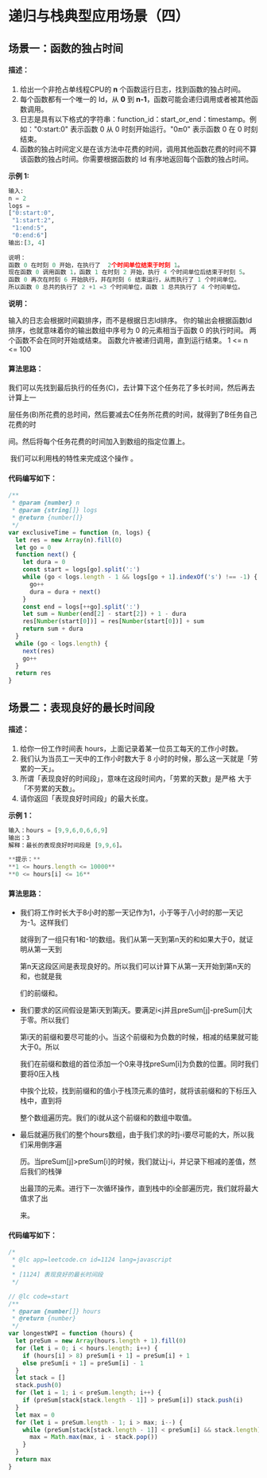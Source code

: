 # 递归与栈典型应用场景（四） 

## 场景一：函数的独占时间  

#### 描述：

1. 给出一个非抢占单线程CPU的 **n** 个函数运行日志，找到函数的独占时间。 
2. 每个函数都有一个唯一的 Id，从 **0** 到 **n-1**，函数可能会递归调用或者被其他函数调用。 
3. 日志是具有以下格式的字符串：function_id：start_or_end：timestamp。例如："0:start:0" 表示函数 0 从 0 时刻开始运行。"0:end:0" 表示函数 0 在 0 时刻结束。
4. 函数的独占时间定义是在该方法中花费的时间，调用其他函数花费的时间不算该函数的独占时间。你需要根据函数的 Id 有序地返回每个函数的独占时间。 

**示例 1:**

```python
输入:
n = 2
logs = 
["0:start:0",
 "1:start:2",
 "1:end:5",
 "0:end:6"]
输出:[3, 4]
    
说明：
函数 0 在时刻 0 开始，在执行了  2个时间单位结束于时刻 1。
现在函数 0 调用函数 1，函数 1 在时刻 2 开始，执行 4 个时间单位后结束于时刻 5。
函数 0 再次在时刻 6 开始执行，并在时刻 6 结束运行，从而执行了 1 个时间单位。
所以函数 0 总共的执行了 2 +1 =3 个时间单位，函数 1 总共执行了 4 个时间单位。
```

**说明：**

输入的日志会根据时间戳排序，而不是根据日志Id排序。
你的输出会根据函数Id排序，也就意味着你的输出数组中序号为 0 的元素相当于函数 0 的执行时间。
两个函数不会在同时开始或结束。
函数允许被递归调用，直到运行结束。
1 <= n <= 100

#### 算法思路：

​	我们可以先找到最后执行的任务(C)，去计算下这个任务花了多长时间，然后再去计算上一 

层任务(B)所花费的总时间，然后要减去C任务所花费的时间，就得到了B任务自己花费的时 

间。然后将每个任务花费的时间加入到数组的指定位置上。 

​	我们可以利用栈的特性来完成这个操作 。

#### 代码编写如下：

```javascript
/**
 * @param {number} n
 * @param {string[]} logs
 * @return {number[]}
 */
var exclusiveTime = function (n, logs) {
  let res = new Array(n).fill(0)
  let go = 0
  function next() {
    let dura = 0
    const start = logs[go].split(':')
    while (go < logs.length - 1 && logs[go + 1].indexOf('s') !== -1) {
      go++
      dura = dura + next()
    }
    const end = logs[++go].split(':')
    let sum = Number(end[2] - start[2]) + 1 - dura
    res[Number(start[0])] = res[Number(start[0])] + sum
    return sum + dura
  }
  while (go < logs.length) {
    next(res)
    go++
  }
  return res
}
```

## 场景二：表现良好的最长时间段 

#### 描述：

1. 给你一份工作时间表 hours，上面记录着某一位员工每天的工作小时数。
2. 我们认为当员工一天中的工作小时数大于 8 小时的时候，那么这一天就是「劳累的一天」。
3. 所谓「表现良好的时间段」，意味在这段时间内，「劳累的天数」是严格 大于「不劳累的天数」。
4. 请你返回「表现良好时间段」的最大长度。

**示例 1：**

```javascript
输入：hours = [9,9,6,0,6,6,9]
输出：3
解释：最长的表现良好时间段是 [9,9,6]。

**提示：**
**1 <= hours.length <= 10000**
**0 <= hours[i] <= 16**
```

#### 算法思路：

- 我们将工作时长大于8小时的那一天记作为1，小于等于八小时的那一天记为-1。这样我们 

  就得到了一组只有1和-1的数组。我们从第一天到第n天的和如果大于0，就证明从第一天到 

  第n天这段区间是表现良好的。所以我们可以计算下从第一天开始到第n天的和，也就是我 

  们的前缀和。

- 我们要求的区间假设是第i天到第j天。要满足i<j并且preSum[j]-preSum[i]大于零。所以我们 

  第i天的前缀和要尽可能的小。当这个前缀和为负数的时候，相减的结果就可能大于0。所以 

  我们在前缀和数组的首位添加一个0来寻找preSum[i]为负数的位置。同时我们要将0压入栈 

  中挨个比较，找到前缀和的值小于栈顶元素的值时，就将该前缀和的下标压入栈中，直到将 

  整个数组遍历完。我们的i就从这个前缀和的数组中取值。

- 最后就遍历我们的整个hours数组，由于我们求的时j-i要尽可能的大，所以我们采用倒序遍 

  历。当preSum[j]>preSum[i]的时候，我们就让j-i，并记录下相减的差值，然后我们的栈弹 

  出最顶的元素。进行下一次循环操作，直到栈中的i全部遍历完，我们就将最大值求了出 

  来。 

#### 代码编写如下：

```javascript
/*
 * @lc app=leetcode.cn id=1124 lang=javascript
 *
 * [1124] 表现良好的最长时间段
 */

// @lc code=start
/**
 * @param {number[]} hours
 * @return {number}
 */
var longestWPI = function (hours) {
  let preSum = new Array(hours.length + 1).fill(0)
  for (let i = 0; i < hours.length; i++) {
    if (hours[i] > 8) preSum[i + 1] = preSum[i] + 1
    else preSum[i + 1] = preSum[i] - 1
  }
  let stack = []
  stack.push(0)
  for (let i = 1; i < preSum.length; i++) {
    if (preSum[stack[stack.length - 1]] > preSum[i]) stack.push(i)
  }
  let max = 0
  for (let i = preSum.length - 1; i > max; i--) {
    while (preSum[stack[stack.length - 1]] < preSum[i] && stack.length) {
      max = Math.max(max, i - stack.pop())
    }
  }
  return max
}
```

